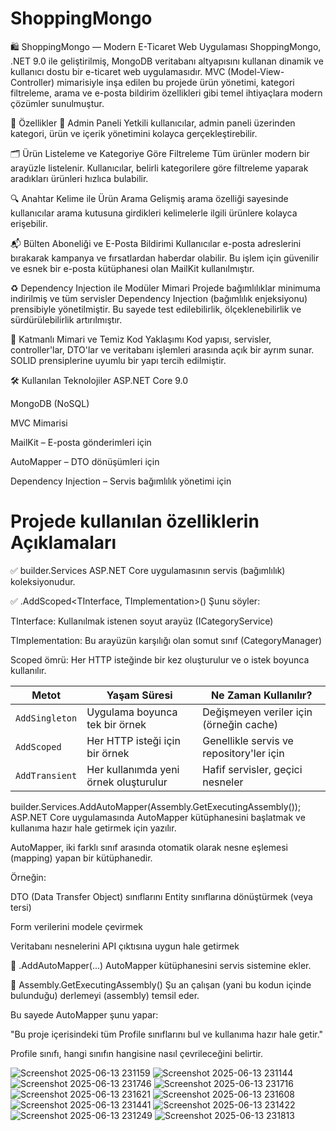 # ShoppingMongo
🛍️ ShoppingMongo — Modern E-Ticaret Web Uygulaması
ShoppingMongo, .NET 9.0 ile geliştirilmiş, MongoDB veritabanı altyapısını kullanan dinamik ve kullanıcı dostu bir e-ticaret web uygulamasıdır. MVC (Model-View-Controller) mimarisiyle inşa edilen bu projede ürün yönetimi, kategori filtreleme, arama ve e-posta bildirim özellikleri gibi temel ihtiyaçlara modern çözümler sunulmuştur.

🚀 Özellikler
🔧 Admin Paneli
Yetkili kullanıcılar, admin paneli üzerinden kategori, ürün ve içerik yönetimini kolayca gerçekleştirebilir.

🗂️ Ürün Listeleme ve Kategoriye Göre Filtreleme
Tüm ürünler modern bir arayüzle listelenir. Kullanıcılar, belirli kategorilere göre filtreleme yaparak aradıkları ürünleri hızlıca bulabilir.

🔍 Anahtar Kelime ile Ürün Arama
Gelişmiş arama özelliği sayesinde kullanıcılar arama kutusuna girdikleri kelimelerle ilgili ürünlere kolayca erişebilir.

📬 Bülten Aboneliği ve E-Posta Bildirimi
Kullanıcılar e-posta adreslerini bırakarak kampanya ve fırsatlardan haberdar olabilir. Bu işlem için güvenilir ve esnek bir e-posta kütüphanesi olan MailKit kullanılmıştır.

♻️ Dependency Injection ile Modüler Mimari
Projede bağımlılıklar minimuma indirilmiş ve tüm servisler Dependency Injection (bağımlılık enjeksiyonu) prensibiyle yönetilmiştir. Bu sayede test edilebilirlik, ölçeklenebilirlik ve sürdürülebilirlik artırılmıştır.

🧩 Katmanlı Mimari ve Temiz Kod Yaklaşımı
Kod yapısı, servisler, controller'lar, DTO'lar ve veritabanı işlemleri arasında açık bir ayrım sunar. SOLID prensiplerine uyumlu bir yapı tercih edilmiştir.

🛠️ Kullanılan Teknolojiler
ASP.NET Core 9.0

MongoDB (NoSQL)

MVC Mimarisi

MailKit – E-posta gönderimleri için

AutoMapper – DTO dönüşümleri için

Dependency Injection – Servis bağımlılık yönetimi için


# Projede kullanılan özelliklerin Açıklamaları

 ✅ builder.Services
ASP.NET Core uygulamasının servis (bağımlılık) koleksiyonudur.

✅ .AddScoped<TInterface, TImplementation>()
Şunu söyler:

TInterface: Kullanılmak istenen soyut arayüz (ICategoryService)

TImplementation: Bu arayüzün karşılığı olan somut sınıf (CategoryManager)

Scoped ömrü: Her HTTP isteğinde bir kez oluşturulur ve o istek boyunca kullanılır.

| Metot          | Yaşam Süresi                          | Ne Zaman Kullanılır?                     |
| -------------- | ------------------------------------- | ---------------------------------------- |
| `AddSingleton` | Uygulama boyunca tek bir örnek        | Değişmeyen veriler için (örneğin cache)  |
| `AddScoped`    | Her HTTP isteği için bir örnek        | Genellikle servis ve repository'ler için |
| `AddTransient` | Her kullanımda yeni örnek oluşturulur | Hafif servisler, geçici nesneler         |


builder.Services.AddAutoMapper(Assembly.GetExecutingAssembly());
ASP.NET Core uygulamasında AutoMapper kütüphanesini başlatmak ve kullanıma hazır hale getirmek için yazılır.

AutoMapper, iki farklı sınıf arasında otomatik olarak nesne eşlemesi (mapping) yapan bir kütüphanedir.

Örneğin:

DTO (Data Transfer Object) sınıflarını Entity sınıflarına dönüştürmek (veya tersi)

Form verilerini modele çevirmek

Veritabanı nesnelerini API çıktısına uygun hale getirmek

🔹 .AddAutoMapper(...)
AutoMapper kütüphanesini servis sistemine ekler.

🔹 Assembly.GetExecutingAssembly()
Şu an çalışan (yani bu kodun içinde bulunduğu) derlemeyi (assembly) temsil eder.

Bu sayede AutoMapper şunu yapar:

"Bu proje içerisindeki tüm Profile sınıflarını bul ve kullanıma hazır hale getir."

Profile sınıfı, hangi sınıfın hangisine nasıl çevrileceğini belirtir.

![Screenshot 2025-06-13 231159](https://github.com/user-attachments/assets/5b9fcf27-c79b-4671-a2a9-7ce60eb68d1d)
![Screenshot 2025-06-13 231144](https://github.com/user-attachments/assets/07dc0d33-ef61-4396-a1d3-48e6ff224a14)
![Screenshot 2025-06-13 231746](https://github.com/user-attachments/assets/4c5aed9b-ee8d-4108-87af-be3e6c694530)
![Screenshot 2025-06-13 231716](https://github.com/user-attachments/assets/17fc123f-71f8-4200-bbb8-978a78c1ccf8)
![Screenshot 2025-06-13 231621](https://github.com/user-attachments/assets/d42f3f28-3669-4cff-92da-1cb06c7f8e6e)
![Screenshot 2025-06-13 231608](https://github.com/user-attachments/assets/45348518-936b-41c4-8b49-dc34a497b660)
![Screenshot 2025-06-13 231441](https://github.com/user-attachments/assets/5fa0b16a-7d7c-4693-a300-5f5c1c90ecb9)
![Screenshot 2025-06-13 231422](https://github.com/user-attachments/assets/3a69c909-5588-4320-89eb-a75708939f69)
![Screenshot 2025-06-13 231249](https://github.com/user-attachments/assets/1722be05-d0fb-4033-98f1-487567996039)
![Screenshot 2025-06-13 231813](https://github.com/user-attachments/assets/ac416759-be18-4557-af6b-eef44989a940)

